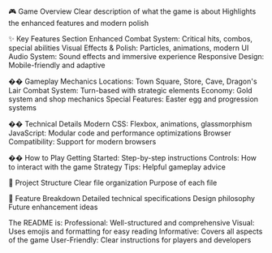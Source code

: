 🎮 Game Overview
Clear description of what the game is about
Highlights the enhanced features and modern polish

✨ Key Features Section
Enhanced Combat System: Critical hits, combos, special abilities
Visual Effects & Polish: Particles, animations, modern UI
Audio System: Sound effects and immersive experience
Responsive Design: Mobile-friendly and adaptive

�� Gameplay Mechanics
Locations: Town Square, Store, Cave, Dragon's Lair
Combat System: Turn-based with strategic elements
Economy: Gold system and shop mechanics
Special Features: Easter egg and progression systems

��️ Technical Details
Modern CSS: Flexbox, animations, glassmorphism
JavaScript: Modular code and performance optimizations
Browser Compatibility: Support for modern browsers

�� How to Play
Getting Started: Step-by-step instructions
Controls: How to interact with the game
Strategy Tips: Helpful gameplay advice

📁 Project Structure
Clear file organization
Purpose of each file

🎯 Feature Breakdown
Detailed technical specifications
Design philosophy
Future enhancement ideas

The README is:
Professional: Well-structured and comprehensive
Visual: Uses emojis and formatting for easy reading
Informative: Covers all aspects of the game
User-Friendly: Clear instructions for players and developers
